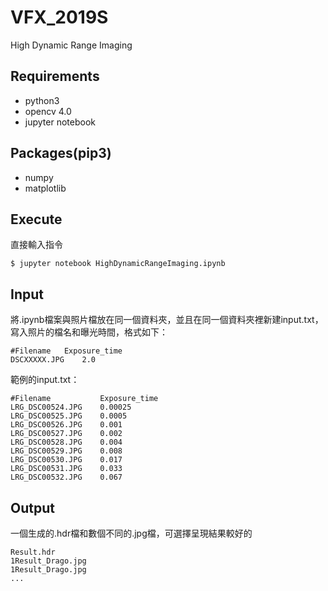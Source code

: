 # VFX_2019S

High Dynamic Range Imaging
## Requirements
- python3
- opencv 4.0
- jupyter notebook
## Packages(pip3)
- numpy
- matplotlib
## Execute
直接輸入指令
```
$ jupyter notebook HighDynamicRangeImaging.ipynb
```
## Input
將.ipynb檔案與照片檔放在同一個資料夾，並且在同一個資料夾裡新建input.txt，寫入照片的檔名和曝光時間，格式如下：
```
#Filename	Exposure_time
DSCXXXXX.JPG	2.0
```
範例的input.txt：
```
#Filename			Exposure_time
LRG_DSC00524.JPG	0.00025
LRG_DSC00525.JPG	0.0005
LRG_DSC00526.JPG	0.001
LRG_DSC00527.JPG	0.002
LRG_DSC00528.JPG	0.004
LRG_DSC00529.JPG	0.008
LRG_DSC00530.JPG	0.017
LRG_DSC00531.JPG	0.033
LRG_DSC00532.JPG	0.067
```
## Output
一個生成的.hdr檔和數個不同的.jpg檔，可選擇呈現結果較好的
```
Result.hdr
1Result_Drago.jpg
1Result_Drago.jpg
...
```
